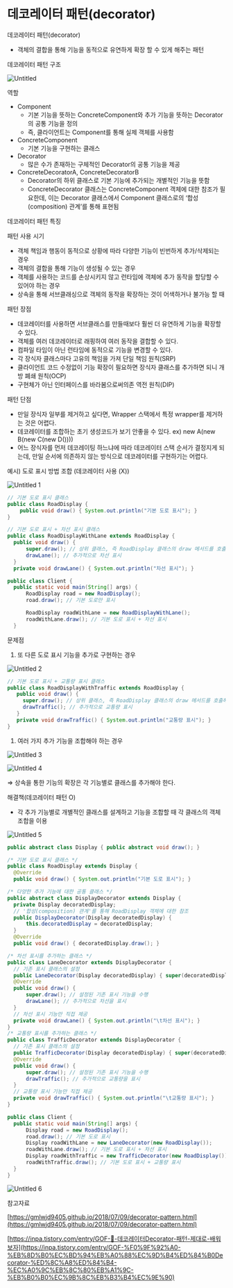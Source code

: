 # 데코레이터 패턴(decorator)

데코레이터 패턴(decorator)

- 객체의 결합을 통해 기능을 동적으로 유연하게 확장 할 수 있게 해주는 패턴

데코레이터 패턴 구조

![Untitled](https://github.com/wjdansrl7/2024_CS_STUDY/assets/48114924/e5cc57e8-9f2a-4a53-a234-28a1433bb743)

역할

- Component
    - 기본 기능을 뜻하는 ConcreteComponent와 추가 기능을 뜻하는 Decorator의 공통 기능을 정의
    - 즉, 클라이언트는 Component를 통해 실제 객체를 사용함
- ConcreteComponent
    - 기본 기능을 구현하는 클래스
- Decorator
    - 많은 수가 존재하는 구체적인 Decorator의 공통 기능을 제공
- ConcreteDecoratorA, ConcreteDecoratorB
    - Decorator의 하위 클래스로 기본 기능에 추가되는 개별적인 기능을 뜻함
    - ConcreteDecorator 클래스는 ConcreteComponent 객체에 대한 참조가 필요한데, 이는 Decorator 클래스에서 Component 클래스로의 ‘합성(composition) 관계’를 통해 표현됨

데코레이터 패턴 특징

패턴 사용 시기

- 객체 책임과 행동이 동적으로 상황에 따라 다양한 기능이 빈번하게 추가/삭제되는 경우
- 객체의 결합을 통해 기능이 생성될 수 있는 경우
- 객체를 사용하는 코드를 손상시키지 않고 런타임에 객체에 추가 동작을 할당할 수 있어야 하는 경우
- 상속을 통해 서브클래싱으로 객체의 동작을 확장하는 것이 어색하거나 불가능 할 때

패턴 장점

- 데코레이터를 사용하면 서브클래스를 만들때보다 훨씬 더 유연하게 기능을 확장할 수 있다.
- 객체를 여러 데코레이터로 래핑하여 여러 동작을 결합할 수 있다.
- 컴파일 타임이 아닌 런타임에 동적으로 기능을 변경할 수 있다.
- 각 장식자 클래스마다 고유의 책임을 가져 단일 책임 원칙(SRP)
- 클라이언트 코드 수정없이 기능 확장이 필요하면 장식자 클래스를 추가하면 되니 개방 폐쇄 원칙(OCP)
- 구현체가 아닌 인터페이스를 바라봄으로써의존 역전 원칙(DIP)

패턴 단점

- 만일 장식자 일부를 제거하고 싶다면, Wrapper 스택에서 특정 wrapper를 제거하는 것은 어렵다.
- 데코레이터를 조합하는 초기 생성코드가 보기 안좋을 수 있다. ex) new A(new B(new C(new D())))
- 어느 장식자를 먼저 데코레이팅 하느냐에 따라 데코레이터 스택 순서가 결정지게 되는데, 만일 순서에 의존하지 않는 방식으로 데코레이터를 구현하기는 어렵다.

예시) 도로 표시 방법 조합 (데코레이터 사용 (X))

![Untitled 1](https://github.com/wjdansrl7/2024_CS_STUDY/assets/48114924/05e9e29b-5a05-4f9b-a102-ccb1b519b9ad)

```java
// 기본 도로 표시 클래스
public class RoadDisplay {
    public void draw() { System.out.println("기본 도로 표시"); }
}
```

```java
// 기본 도로 표시 + 차선 표시 클래스
public class RoadDisplayWithLane extends RoadDisplay {
  public void draw() {
      super.draw(); // 상위 클래스, 즉 RoadDisplay 클래스의 draw 메서드를 호출해서 기본 도로 표시
      drawLane(); // 추가적으로 차선 표시
  }
  private void drawLane() { System.out.println("차선 표시"); }

```

```java
public class Client {
  public static void main(String[] args) {
      RoadDisplay road = new RoadDisplay();
      road.draw(); // 기본 도로만 표시

      RoadDisplay roadWithLane = new RoadDisplayWithLane();
      roadWithLane.draw(); // 기본 도로 표시 + 차선 표시
  }

```

문제점

1. 또 다른 도로 표시 기능을 추가로 구현하는 경우

![Untitled 2](https://github.com/wjdansrl7/2024_CS_STUDY/assets/48114924/960ee1ff-d349-458c-be79-17408f5830bb)

```java
// 기본 도로 표시 + 교통량 표시 클래스
public class RoadDisplayWithTraffic extends RoadDisplay {
   public void draw() {
     super.draw(); // 상위 클래스, 즉 RoadDisplay 클래스의 draw 메서드를 호출해서 기본 도로 표시
     drawTraffic(); // 추가적으로 교통량 표시
   }
   private void drawTraffic() { System.out.println("교통량 표시"); }
}
```

1. 여러 가지 추가 기능을 조합해야 하는 경우

![Untitled 3](https://github.com/wjdansrl7/2024_CS_STUDY/assets/48114924/9e630336-3139-4d0b-9219-c64695322fca)

![Untitled 4](https://github.com/wjdansrl7/2024_CS_STUDY/assets/48114924/78dc7599-aeab-4ee6-92f5-e127862f4d33)

⇒ 상속을 통한 기능의 확장은 각 기능별로 클래스를 추가해야 한다.

해결책(데코레이터 패턴 O)

- 각 추가 기능별로 개별적인 클래스를 설계하고 기능을 조합할 때 각 클래스의 객체 조합을 이용

![Untitled 5](https://github.com/wjdansrl7/2024_CS_STUDY/assets/48114924/4e762c61-55cd-4ba5-bf3b-962b9d3eda16)

```java
public abstract class Display { public abstract void draw(); }
```

```java
/* 기본 도로 표시 클래스 */
public class RoadDisplay extends Display {
  @Override
  public void draw() { System.out.println("기본 도로 표시"); }

```

```java
/* 다양한 추가 기능에 대한 공통 클래스 */
public abstract class DisplayDecorator extends Display {
  private Display decoratedDisplay;
  // '합성(composition) 관계'를 통해 RoadDisplay 객체에 대한 참조
  public DisplayDecorator(Display decoratedDisplay) {
      this.decoratedDisplay = decoratedDisplay;
  }
  @Override
  public void draw() { decoratedDisplay.draw(); }
```

```java
/* 차선 표시를 추가하는 클래스 */
public class LaneDecorator extends DisplayDecorator {
  // 기존 표시 클래스의 설정
  public LaneDecorator(Display decoratedDisplay) { super(decoratedDisplay); }
  @Override
  public void draw() {
      super.draw(); // 설정된 기존 표시 기능을 수행
      drawLane(); // 추가적으로 차선을 표시
  }
  // 차선 표시 기능만 직접 제공
  private void drawLane() { System.out.println("\t차선 표시"); }
}
/* 교통량 표시를 추가하는 클래스 */
public class TrafficDecorator extends DisplayDecorator {
  // 기존 표시 클래스의 설정
  public TrafficDecorator(Display decoratedDisplay) { super(decoratedDisplay); }
  @Override
  public void draw() {
      super.draw(); // 설정된 기존 표시 기능을 수행
      drawTraffic(); // 추가적으로 교통량을 표시
  }
  // 교통량 표시 기능만 직접 제공
  private void drawTraffic() { System.out.println("\t교통량 표시"); }
}
```

```java
public class Client {
  public static void main(String[] args) {
      Display road = new RoadDisplay();
      road.draw(); // 기본 도로 표시
      Display roadWithLane = new LaneDecorator(new RoadDisplay());
      roadWithLane.draw(); // 기본 도로 표시 + 차선 표시
      Display roadWithTraffic = new TrafficDecorator(new RoadDisplay());
      roadWithTraffic.draw(); // 기본 도로 표시 + 교통량 표시
  }
}
```

![Untitled 6](https://github.com/wjdansrl7/2024_CS_STUDY/assets/48114924/fc1886f2-7bb3-4c8a-8cd7-e99404d9c40a)

참고자료

[https://gmlwjd9405.github.io/2018/07/09/decorator-pattern.html](https://gmlwjd9405.github.io/2018/07/09/decorator-pattern.html)

[https://inpa.tistory.com/entry/GOF-💠-데코레이터Decorator-패턴-제대로-배워보자](https://inpa.tistory.com/entry/GOF-%F0%9F%92%A0-%EB%8D%B0%EC%BD%94%EB%A0%88%EC%9D%B4%ED%84%B0Decorator-%ED%8C%A8%ED%84%B4-%EC%A0%9C%EB%8C%80%EB%A1%9C-%EB%B0%B0%EC%9B%8C%EB%B3%B4%EC%9E%90)
